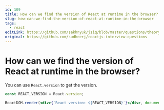 ```yaml
---
id: 109
title: How can we find the version of React at runtime in the browser?
slug: how-can-we-find-the-version-of-react-at-runtime-in-the-browser
tags:
  - react
editLink: https://github.com/sakhnyuk/jsiq/blob/master/questions/theory/react/109.md
original: https://github.com/sudheerj/reactjs-interview-questions
---
```


# How can we find the version of React at runtime in the browser?

You can use `React.version` to get the version.

```jsx
const REACT_VERSION = React.version;

ReactDOM.render(<div>{`React version: ${REACT_VERSION}`}</div>, document.getElementById('app'));
```